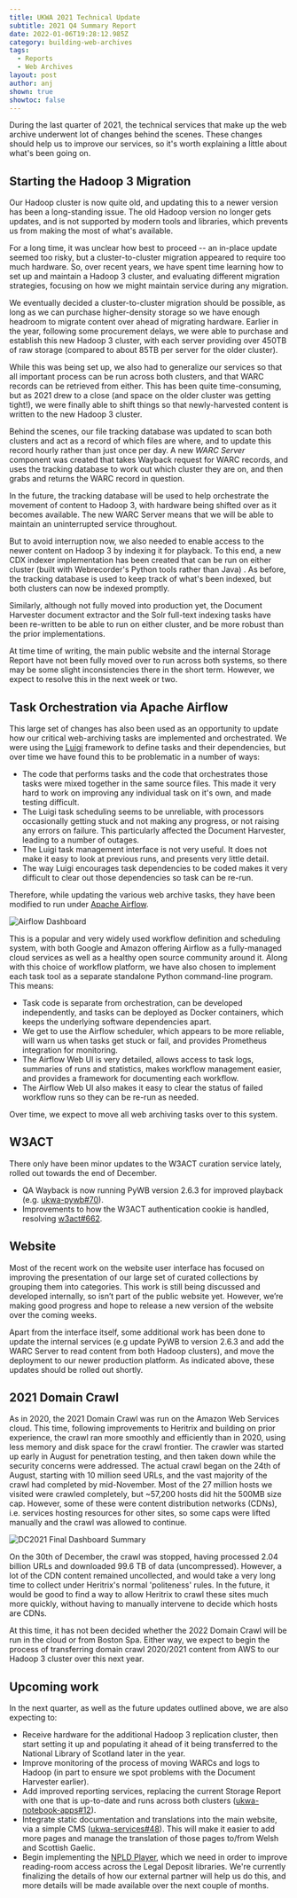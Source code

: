 ```yaml
---
title: UKWA 2021 Technical Update
subtitle: 2021 Q4 Summary Report
date: 2022-01-06T19:28:12.985Z
category: building-web-archives
tags:
  - Reports
  - Web Archives
layout: post
author: anj
shown: true
showtoc: false
---
```

During the last quarter of 2021, the technical services that make up the web archive underwent lot of changes behind the scenes. These changes should help us to improve our services, so it's worth explaining a little about what's been going on.

## Starting the Hadoop 3 Migration

Our Hadoop cluster is now quite old, and updating this to a newer version has been a long-standing issue. The old Hadoop version no longer gets updates, and is not supported by modern tools and libraries, which prevents us from making the most of what's available.

For a long time, it was unclear how best to proceed -- an in-place update seemed too risky, but a cluster-to-cluster migration appeared to require too much hardware.  So, over recent years, we have spent time learning how to set up and maintain a Hadoop 3 cluster, and evaluating different migration strategies, focusing on how we might maintain service during any migration.

We eventually decided a cluster-to-cluster migration should be possible, as long as we can purchase higher-density storage so we have enough headroom to migrate content over ahead of migrating hardware. Earlier in the year, following some procurement delays, we were able to purchase and establish this new Hadoop 3 cluster, with each server providing over 450TB of raw storage (compared to about 85TB per server for the older cluster).

While this was being set up, we also had to generalize our services so that all important process can be run across both clusters, and that WARC records can be retrieved from either. This has been quite time-consuming, but as 2021 drew to a close (and space on the older cluster was getting tight!), we were finally able to shift things so that newly-harvested content is written to the new Hadoop 3 cluster.

Behind the scenes, our file tracking database was updated to scan both clusters and act as a record of which files are where, and to update this record hourly rather than just once per day. A new *WARC Server* component was created that takes Wayback request for WARC records, and uses the tracking database to work out which cluster they are on, and then grabs and returns the WARC record in question. 

In the future, the tracking database will be used to help orchestrate the movement of content to Hadoop 3, with hardware being shifted over as it becomes available. The new WARC Server means that we will be able to maintain an uninterrupted service throughout.

But to avoid interruption now, we also needed to enable access to the newer content on Hadoop 3 by indexing it for playback.  To this end, a new CDX indexer implementation has been created that can be run on either cluster (built with Webrecorder's Python tools rather than Java) . As before, the tracking database is used to keep track of what's been indexed, but both clusters can now be indexed promptly.

Similarly, although not fully moved into production yet, the Document Harvester document extractor and the Solr full-text indexing tasks have been re-written to be able to run on either cluster, and be more robust than the prior implementations.

At time time of writing, the main public website and the internal Storage Report have not been fully moved over to run across both systems, so there may be some slight inconsistencies there in the short term.  However, we expect to resolve this in the next week or two.

## Task Orchestration via Apache Airflow

This large set of changes has also been used as an opportunity to update how our critical web-archiving tasks are implemented and orchestrated.  We were using the [Luigi](https://luigi.readthedocs.io/) framework to define tasks and their dependencies, but over time we have found this to be problematic in a number of ways:

* The code that performs tasks and the code that orchestrates those tasks were mixed together in the same source files. This made it very hard to work on improving any individual task on it's own, and made testing difficult.
* The Luigi task scheduling seems to be unreliable, with processors occasionally getting stuck and not making any progress, or not raising any errors on failure. This particularly affected the Document Harvester, leading to a number of outages.
* The Luigi task management interface is not very useful. It does not make it easy to look at previous runs, and presents very little detail. 
* The way Luigi encourages task dependencies to be coded makes it very difficult to clear out those dependencies so task can be re-run.

Therefore, while updating the various web archive tasks, they have been modified to run under [Apache Airflow](https://airflow.apache.org/).  

![Airflow Dashboard](/assets/images/uploads/2022-01-04-airflow-dashboard.png "Airflow Dashboard")

This is a popular and very widely used workflow definition and scheduling system, with both Google and Amazon offering Airflow as a fully-managed cloud services as well as a healthy open source community around it. Along with this choice of workflow platform, we have also chosen to implement each task tool as a separate standalone Python command-line program. This means:

* Task code is separate from orchestration, can be developed independently, and tasks can be deployed as Docker containers, which keeps the underlying software dependencies apart.
* We get to use the Airflow scheduler, which appears to be more reliable, will warn us when tasks get stuck or fail, and provides Prometheus integration for monitoring.
* The Airflow Web UI is very detailed, allows access to task logs, summaries of runs and statistics, makes workflow management easier, and provides a framework for documenting each workflow.
* The Airflow Web UI also makes it easy to clear the status of failed workflow runs so they can be re-run as needed.

Over time, we expect to move all web archiving tasks over to this system.

## W3ACT

There only have been minor updates to the W3ACT curation service lately, rolled out towards the end of December.

* QA Wayback is now running PyWB version 2.6.3 for improved playback (e.g. [ukwa-pywb#70](https://github.com/ukwa/ukwa-pywb/issues/70)).
* Improvements to how the W3ACT authentication cookie is handled, resolving [w3act#662](https://github.com/ukwa/w3act/issues/662). 

## Website

Most of the recent work on the website user interface has focused on improving the presentation of our large set of curated collections by grouping them into categories. This work is still being discussed and developed internally, so isn’t part of the public website yet. However, we’re making good progress and hope to release a new version of the website over the coming weeks.

Apart from the interface itself, some additional work has been done to update the internal services (e.g update PyWB to version 2.6.3 and add the WARC Server to read content from both Hadoop clusters), and move the deployment to our newer production platform.  As indicated above, these updates should be rolled out shortly.

## 2021 Domain Crawl

As in 2020, the 2021 Domain Crawl was run on the Amazon Web Services cloud. This time, following improvements to Heritrix and building on prior experience, the crawl ran more smoothly and efficiently than in 2020, using less memory and disk space for the crawl frontier. The crawler was started up early in August for penetration testing, and then taken down while the security concerns were addressed. The actual crawl began on the 24th of August, starting with 10 million seed URLs, and the vast majority of the crawl had completed by mid-November.  Most of the 27 million hosts we visited were crawled completely, but ~57,200 hosts did hit the 500MB size cap. However, some of these were content distribution networks (CDNs), i.e. services hosting resources for other sites, so some caps were lifted manually and the crawl was allowed to continue.

![DC2021 Final Dashboard Summary](/assets/images/uploads/2022-01-05-dc2021-summary.png "DC2021 Final Dashboard Summary")

On the 30th of December, the crawl was stopped, having processed 2.04 billion URLs and downloaded 99.6 TB of data (uncompressed).  However, a lot of the CDN content remained uncollected, and would take a very long time to collect under Heritrix's normal 'politeness' rules. In the future, it would be good to find a way to allow Heritrix to crawl these sites much more quickly, without having to manually intervene to decide which hosts are CDNs.

At this time, it has not been decided whether the 2022 Domain Crawl will be run in the cloud or from Boston Spa.  Either way, we expect to begin the process of transferring domain crawl 2020/2021 content from AWS to our Hadoop 3 cluster over this next year.

## Upcoming work

In the next quarter, as well as the future updates outlined above, we are also expecting to:

* Receive hardware for the additional Hadoop 3 replication cluster, then start setting it up and populating it ahead of it being transferred to the National Library of Scotland later in the year.
* Improve monitoring of the process of moving WARCs and logs to Hadoop (in part to ensure we spot problems with the Document Harvester earlier).
* Add improved reporting services, replacing the current Storage Report with one that is up-to-date and runs across both clusters ([ukwa-notebook-apps#12](https://github.com/ukwa/ukwa-notebook-apps/issues/12)).
* Integrate static documentation and translations into the main website, via a simple CMS ([ukwa-services#48](https://github.com/ukwa/ukwa-services/pull/48)). This will make it easier to add more pages and manage the translation of those pages to/from Welsh and Scottish Gaelic.
* Begin implementing the [NPLD Player](https://github.com/ukwa/npld-player), which we need in order to improve reading-room access across the Legal Deposit libraries. We're currently finalizing the details of how our external partner will help us do this, and more details will be made available over the next couple of months.